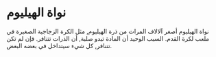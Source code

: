 # نواة الهيليوم

نواة الهيليوم أصغر آلالاف المرات من ذرة الهيليوم, مثل الكرة الزجاجية الصغيرة في
ملعب لكرة القدم. السبب الوحيد أن المادة تبدو صلبة, أن الذرات تتنافر. فإن لم تكن
تتنافر, كل شيء سيتداخل في بعضه البعض.
